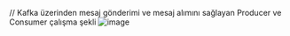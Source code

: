 // Kafka üzerinden mesaj gönderimi ve mesaj alımını sağlayan Producer ve Consumer çalışma şekli
![image](https://github.com/user-attachments/assets/80067879-3ec8-49e7-8584-bb3a66da9e22)
